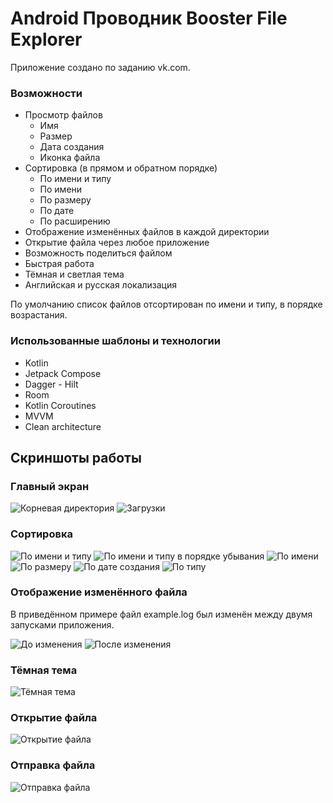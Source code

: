 # Android Проводник Booster File Explorer
Приложение создано по заданию vk.com.

### Возможности
- Просмотр файлов
  - Имя
  - Размер
  - Дата создания
  - Иконка файла
- Сортировка (в прямом и обратном порядке)
  - По имени и типу
  - По имени
  - По размеру
  - По дате
  - По расширению
- Отображение изменённых файлов в каждой директории
- Открытие файла через любое приложение
- Возможность поделиться файлом
- Быстрая работа
- Тёмная и светлая тема
- Английская и русская локализация

По умолчанию список файлов отсортирован по имени и типу, в порядке возрастания.

### Использованные шаблоны и технологии
- Kotlin
- Jetpack Compose
- Dagger - Hilt
- Room
- Kotlin Coroutines
- MVVM
- Clean architecture

## Скриншоты работы
### Главный экран
![Корневая директория](https://user-images.githubusercontent.com/98609700/236897616-638ff776-8ac5-44bd-9aa8-e4457d14fb1e.jpg)
![Загрузки](https://user-images.githubusercontent.com/98609700/236897632-29ab1519-080e-459a-9637-bec77bdab8ec.jpg)

### Сортировка
![По имени и типу](https://user-images.githubusercontent.com/98609700/236898093-f7b3dfdc-5ece-4e10-b116-ab7b1311a6f4.jpg)
![По имени и типу в порядке убывания](https://user-images.githubusercontent.com/98609700/236898137-702c9d7c-54ff-41db-ad9c-e27d878afcc3.jpg)
![По имени](https://user-images.githubusercontent.com/98609700/236898184-7bb25be4-0120-440b-b288-22b65c4b2138.jpg)
![По размеру](https://user-images.githubusercontent.com/98609700/236898195-8833e3fb-f7fd-4f5e-bf89-caeed977d5dd.jpg)
![По дате создания](https://user-images.githubusercontent.com/98609700/236898251-b72f9634-083b-41aa-b461-8dfbe9ec9e41.jpg)
![По типу](https://user-images.githubusercontent.com/98609700/236898286-d55b6e94-393d-47d5-bdeb-4d289820f329.jpg)

### Отображение изменённого файла
В приведённом примере файл example.log был изменён между двумя запусками приложения.

![До изменения](https://user-images.githubusercontent.com/98609700/236898360-32ac05dc-4bdf-42c7-890e-76761d1493f2.jpg)
![После изменения](https://user-images.githubusercontent.com/98609700/236898364-1248d340-00a1-495e-8720-a4945a1bfb1a.jpg)

### Тёмная тема
![Тёмная тема](https://user-images.githubusercontent.com/98609700/236898405-876e7d13-61dc-4c7b-989f-733027cc9e3d.jpg)

### Открытие файла
![Открытие файла](https://user-images.githubusercontent.com/98609700/236898436-e1d8de1e-2347-4a65-8cae-e110e6a90574.jpg)

### Отправка файла
![Отправка файла](https://user-images.githubusercontent.com/98609700/236898516-dd91f146-9597-4c48-944f-b0718a415881.jpg)
